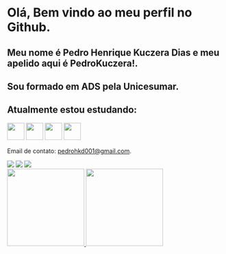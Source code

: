 # Olá, Bem vindo ao meu perfil no Github.
## Meu nome é Pedro Henrique Kuczera Dias e meu apelido aqui é PedroKuczera!.
## Sou formado em ADS pela Unicesumar.
## Atualmente estou estudando:

<img loading="lazy" src="https://cdn.jsdelivr.net/gh/devicons/devicon@latest/icons/javascript/javascript-original.svg" width="40" height="40"/> <img loading="lazy" src="https://cdn.jsdelivr.net/gh/devicons/devicon@latest/icons/html5/html5-original.svg" width="40" height="40"/> <img loading="lazy" src="https://cdn.jsdelivr.net/gh/devicons/devicon@latest/icons/css3/css3-original.svg" width="40" height="40"/> <img loading="lazy" src="https://cdn.jsdelivr.net/npm/@programming-languages-logos/python@0.0.0/python_256x256.png" width="40" heigth="40"/>

                    
Email de contato: pedrohkd001@gmail.com.


<div>
<a href="https://instagram.com/pedrokuczera" target="_blank"><img loading="lazy" src="https://img.shields.io/badge/-Instagram-%23E4405F?style=for-the-badge&logo=instagram&logoColor=white" target="_blank"></a>
<a href = "pedrohkd001@gmail.com"><img loading="lazy" src="https://img.shields.io/badge/Gmail-D14836?style=for-the-badge&logo=gmail&logoColor=white" target="_blank"></a>
<a href="https://www.linkedin.com/in/seu-usuário-linkedln-aqui" target="_blank"><img loading="lazy" src="https://img.shields.io/badge/-LinkedIn-%230077B5?style=for-the-badge&logo=linkedin&logoColor=white" target="_blank"></a>   
</div>

<div>
<a href="https://github.com/seu-usuário-aqui">
<img loading="lazy" height="180em" src="https://github-readme-stats.vercel.app/api/top-langs/?username=PedroKuczera&layout=compact&langs_count=7&theme=dracula"/>
<img loading="lazy" height="180em" src="https://github-readme-stats.vercel.app/api?username=PedroKuczera&show_icons=true&theme=dracula&include_all_commits=true&count_private=true"/>
</div>
